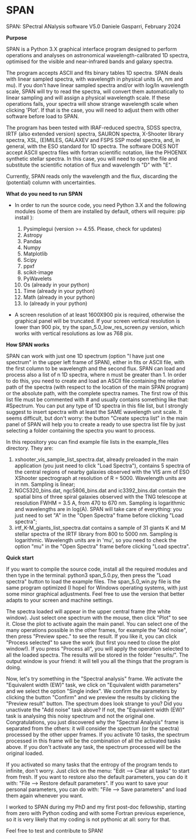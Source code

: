 # SPAN
SPAN: SPectral ANalysis software V5.0
Daniele Gasparri, February 2024



****Purpose****

SPAN is a Python 3.X graphical interface program designed to perform operations and analyses on astronomical wavelength-calibrated 1D spectra, optimised for the visible and near-infrared bands and galaxy spectra. 

The program accepts ASCII and fits binary tables 1D spectra.
SPAN deals with linear sampled spectra, with wavelength in physical units (A, nm and mu). If you don't have linear sampled spectra and/or with log/ln wavelength scale, SPAN will try to read the spectra, will convert them automatically to linear sampling and will assign a physical wavelength scale. If these operations fails, your spectra will show strange wavelength scale when clicking 'Plot'. If that is the case, you will need to adjust them with other software before load to SPAN.

The program has been tested with IRAF-reduced spectra, SDSS spectra, IRTF (also extended version) spectra, SAURON spectra, X-Shooter library spectra, XSL, (E)MILES, GALAXEV and FSPS SSP model spectra, and, in general, with the ESO standard for 1D spectra.
The software DOES NOT accept ASCII spectra files with fortran scientific notation, like the PHOENIX synthetic stellar spectra. In this case, you will need to open the file and substitute the scientific notation of flux and wavelength "D" with "E".

Currently, SPAN reads only the wavelength and the flux, discarding the (potential) column with uncertainties.



****What do you need to run SPAN****

- In order to run the source code, you need Python 3.X and the following modules (some of them are installed by default, others will require: pip install <module>):
    1) Pysimplegui (version >= 4.55. Please, check for updates)
    2) Astropy
    3) Pandas
    4) Numpy
    6) Matplotlib
    7) Scipy
    8) ppxf
    9) scikit-image
    10) PyWavelets
    11) Os (already in your python)
    12) Time (already in your python)
    13) Math (already in your python)
    14) Io (already in your python)

 - A screen resolution of at least 1600X900 pix is required, otherwise the graphical panel will be truncated. If your screen vertical resolution is lower than 900 pix, try the span_5.0_low_res_screen.py version, which works with vertical resolutions as low as 768 pix.
 

    
****How SPAN works****

SPAN can work with just one 1D spectrum (option "I have just one spectrum" in the upper left frame of SPAN), either in fits or ASCII file, with the first column to be wavelength and the second flux.
SPAN can load and process also a list of n 1D spectra, where n must be greater than 1. In order to do this, you need to create and load an ASCII file containing the relative path of the spectra (with respect to the location of the main SPAN program) or the absolute path, with the complete spectra names. The first row of this list file must be commented with # and usually contains something like that: #Spectrum. You can put any type of 1D spectra in this file list, but I strongly suggest to insert spectra with at least the SAME wavelength unit scale.
It seems difficult, but don't worry: the button "Create spectra list" in the main panel of SPAN will help you to create a ready to use spectra list file by just selecting a folder containing the spectra you want to process.

In this repository you can find example file lists in the example_files directory. They are:
1) xshooter_vis_sample_list_spectra.dat, already preloaded in the main application (you just need to click "Load Spectra"), contains 5 spectra of the central regions of nearby galaxies observed with the VIS arm of ESO XShooter spectrograph at resolution of R = 5000. Wavelength units are in nm. Sampling is linear;
2) NGC5320_bins.dat, ngc5806_bins.dat and ic3392_bins.dat contain the spatial bins of three spiral galaxies observed with the TNG telescope at resolution FWHM = 3.5 A, from 470 to 670 nm. Sampling is logarithmic and wavelengths are in log(A). SPAN will take care of everything: you just need to set "A" in the "Open Spectra" frame before clicking "Load spectra";
3) irtf_K-M_giants_list_spectra.dat contains a sample of 31 giants K and M stellar spectra of the IRTF library from 800 to 5000 nm. Sampling is logarithmic. Wavelength units are in 'mu', so you need to check the option "mu" in the "Open Spectra" frame before clicking "Load spectra".



****Quick start****

If you want to compile the source code, install all the required modules and then type in the terminal: python3 span_5.0.py, then press the "Load spectra" button to load the example files. 
The span_5.0_win.py file is the same program optimized (I hope) for Windows operating systems, with just some minor graphical adjustments. Feel free to use the version that better adapts to your screen and machine settings.

The spectra loaded will appear in the upper central frame (the white window). 
Just select one spectrum with the mouse, then click "Plot" to see it. Close the plot to activate again the main panel. 
You can select one of the many operations possible in the other frames, for example the "Add noise", then press "Preview spec." to see the result. If you like it, you can click "Process selected" to save the work (but first you need to close the plot window!). If you press "Process all", you will apply the operation selected to all the loaded spectra. The results will be stored in the folder "results/". The output window is your friend: it will tell you all the things that the program is doing.

Now, let's try something in the "Spectral analysis" frame. We activate the "Equivalent width (EW)" task, we click on "Equivalent width parameters" and we select the option "Single index". We confirm the parameters by clicking the button "Confirm" and we preview the results by clicking the "Preview result" button. 
The spectrum does look strange to you? Did you unactivate the "Add noise" task above? If not, the "Equivalent width (EW)" task is analysing this noisy spectrum and not the original one. Congratulations, you just discovered why the "Spectral Analysis" frame is separated from the others: it will consider the spectrum (or the spectra) processed by the other upper frames. If you activate 10 tasks, the spectrum processed in this frame will be the combination of all the activated tasks above. If you don't activate any task, the spectrum processed will be the original loaded. 

If you activated so many tasks that the entropy of the program tends to infinite, don't worry. Just click on the menu: "Edit --> Clear all tasks" to start from fresh. If you want to restore also the default parameters, you can do it with: "File --> Restore default parameters". If you want to save your personal parameters, you can do with: "File --> Save parameters" and load them again whenever you want.

I worked to SPAN during my PhD and my first post-doc fellowship, starting from zero with Python coding and with some Fortran previous experience, so it is very likely that my coding is not pythonic at all: sorry for that. 

Feel free to test and contribute to SPAN!
